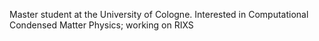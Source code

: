 Master student at the University of Cologne.
Interested in Computational Condensed Matter Physics; working on RIXS
